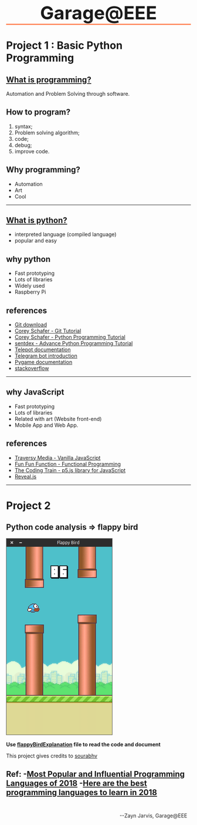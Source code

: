 <div style= "text-align:center;margin-bottom:20px;"><h1 style= "font-size:50px;padding:bottom:20px;border-bottom:3px coral solid;">Garage@EEE</h1></div>


# Project 1 : Basic Python Programming

## [What is programming?](https://interactivepython.org/runestone/static/pythonds/Introduction/WhatIsProgramming.html)

Automation and Problem Solving through software.


## How to program?

1. syntax; 
2. Problem solving algorithm; 
3. code;
4. debug;
5. improve code.

## Why programming?
* Automation
* Art
* Cool

<hr>

## [What is python?](https://www.python.org/doc/essays/blurb/)

* interpreted language (compiled language)
* popular and easy

## why python

* Fast prototyping
* Lots of libraries
* Widely used
* Raspberry Pi


## references

* [Git download](https://git-scm.com/)
* [Corey Schafer - Git Tutorial](https://www.youtube.com/watch?v=HVsySz-h9r4&list=PL-osiE80TeTuRUfjRe54Eea17-YfnOOAx)
* [Corey Schafer - Python Programming Tutorial](https://www.youtube.com/watch?v=YYXdXT2l-Gg&list=PL-osiE80TeTskrapNbzXhwoFUiLCjGgY7)
* [sentdex - Advance Python Programming Tutorial](https://www.youtube.com/channel/UCfzlCWGWYyIQ0aLC5w48gBQ)
* [Telepot documentation](https://telepot.readthedocs.io/en/latest/)
* [Telegram bot introduction](https://telegram.org/blog/bot-revolution)
* [Pygame documentation ](https://www.pygame.org/docs/)
* [stackoverflow](https://stackoverflow.com/)

<hr>

## why JavaScript

* Fast prototyping
* Lots of libraries
* Related with art (Website front-end)
* Mobile App and Web App.

## references

* [Traversy Media - Vanilla JavaScript](https://www.youtube.com/watch?v=vEROU2XtPR8&list=PLillGF-RfqbbnEGy3ROiLWk7JMCuSyQtX)
* [Fun Fun Function - Functional Programming](https://www.youtube.com/watch?v=BMUiFMZr7vk&list=PL0zVEGEvSaeEd9hlmCXrk5yUyqUag-n84)
* [The Coding Train - p5.js library for JavaScript](https://www.youtube.com/watch?v=8j0UDiN7my4&list=PLRqwX-V7Uu6Zy51Q-x9tMWIv9cueOFTFA)
* [Reveal.js](https://github.com/hakimel/reveal.js)

***

# Project 2

## Python code analysis => flappy bird

![screenshot of flappy bird](./_Project_Example/Python_Project_Example/flappyBirdProject/screenshot1.png)

**Use [flappyBirdExplanation](./_Project_Example/Python_Project_Example/flappyBirdProject/flappyBirdExplanation.py) file to read the code and 
document**


This project gives credits to [sourabhv](https://github.com/sourabhv/FlapPyBird)

Ref:
-[Most Popular and Influential Programming Languages of 2018](https://stackify.com/popular-programming-languages-2018/)
-[Here are the best programming languages to learn in 2018
](https://medium.freecodecamp.org/best-programming-languages-to-learn-in-2018-ultimate-guide-bfc93e615b35)
---


<div style= "color:#272727;text-align:right; padding: 10px;"><p>--Zayn Jarvis, Garage@EEE</p></div>
